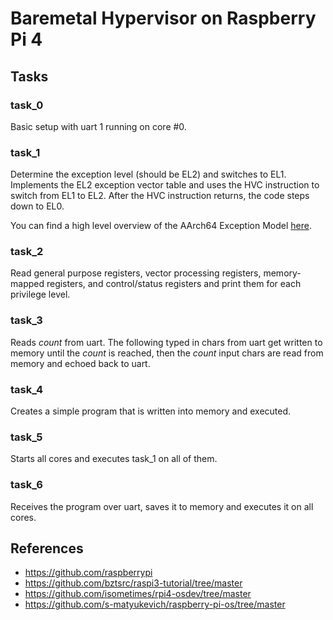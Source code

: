 # Baremetal Hypervisor on Raspberry Pi 4

## Tasks

### task_0
Basic setup with uart 1 running on core #0.

### task_1
Determine the exception level (should be EL2) and switches to EL1.
Implements the EL2 exception vector table and uses the HVC instruction to switch from EL1 to EL2.
After the HVC instruction returns, the code steps down to EL0.

You can find a high level overview of the AArch64 Exception Model [here](tasks/task_1/aarch64-exception-model.md).

### task_2
Read general purpose registers, vector processing registers, memory-mapped registers, and control/status registers and print them for each privilege level.

### task_3
Reads *count* from uart. The following typed in chars from uart get written to memory until the *count* is reached, then the *count* input chars are read from memory and echoed back to uart.

### task_4
Creates a simple program that is written into memory and executed.

### task_5
Starts all cores and executes task_1 on all of them.

### task_6
Receives the program over uart, saves it to memory and executes it on all cores.

## References
- https://github.com/raspberrypi
- https://github.com/bztsrc/raspi3-tutorial/tree/master
- https://github.com/isometimes/rpi4-osdev/tree/master
- https://github.com/s-matyukevich/raspberry-pi-os/tree/master